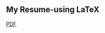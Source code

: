 ## My Resume-using LaTeX

[PDF](https://github.com/abilng/Resume/releases/download/latest/resume.pdf)

